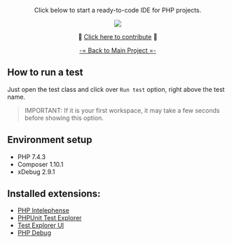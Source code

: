 <p align="center">Click below to start a ready-to-code IDE for PHP projects.</p>

<p align="center">
  <a href="https://gitpod.io/#https://github.com/db1group/php">
    <img src="https://img.shields.io/badge/Click-and%20code-blue?logo=data:image/png;base64,iVBORw0KGgoAAAANSUhEUgAAABAAAAAQCAYAAAAf8/9hAAABI0lEQVQ4T2NkIAH8T67+j66ckRj9v97cAGtkLV+Movz5tasMeA34/ebGzv8MDG7IumCGgDSDAE4DYLaiuxBkAEwzTgN+vb3xi+E/AytIQdZXFhQzJny7DOZ/SlqI2wXItiMbMOf5G4Yv/M/hBvJoBjLCvQAL4d+dsSg2wgwAaQYBrAbg0gzS8Oo/A4PM3Q9wQ2EGgGwHhwFy3KLbDlLw6/V1jJhmZGK5z63uq4QSiDXNHeC4rssMgMf31xITrMkEZjtWA5offAZrAkUV37x4DAOQNWNEI8w7YM1tQQwMErwoIY7NORixANJcqCYCVju3whse51LHN2BNdCgGgDSDFIbHp4DDo/8WJOpAgKAB2Jz3zDIAbBAuzRhhgG4IyAB8mkHqAfEChKXnwSewAAAAAElFTkSuQmCC"/>
  </a>
</div>

<p align="center">🎉 <a href="https://github.com/db1group/click-and-code/blob/master/CONTRIBUTING.md">Click here to contribute</a> 🥳</p>

<p align="center"><a href="https://github.com/db1group/click-and-code">-= Back to Main Project =-</a></p>

## How to run a test

Just open the test class and click over `Run test` option, right above the test name.
>IMPORTANT: If it is your first workspace, it may take a few seconds before showing this option.

## Environment setup

* PHP 7.4.3
* Composer 1.10.1
* xDebug 2.9.1

## Installed extensions:

* [PHP Intelephense](https://marketplace.visualstudio.com/items?itemName=bmewburn.vscode-intelephense-client)
* [PHPUnit Test Explorer](https://marketplace.visualstudio.com/items?itemName=recca0120.vscode-phpunit)
* [Test Explorer UI](https://marketplace.visualstudio.com/items?itemName=hbenl.vscode-test-explorer)
* [PHP Debug](https://marketplace.visualstudio.com/items?itemName=felixfbecker.php-debug)
